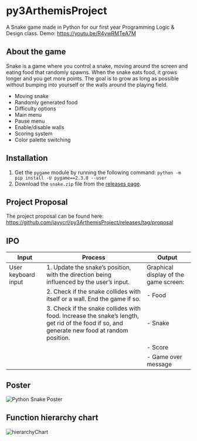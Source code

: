 # py3ArthemisProject
A Snake game made in Python for our first year Programming Logic &amp; Design class.
Demo: https://youtu.be/R4ywRMTeA7M

## About the game
Snake is a game where you control a snake, moving around the screen and eating food that randomly spawns. When the snake eats food, it grows longer and you get more points. The goal is to grow as long as possible without bumping into yourself or the walls around the playing field.
- Moving snake
- Randomly generated food
- Difficulty options
- Main menu
- Pause menu
- Enable/disable walls
- Scoring system
- Color palette switching

## Installation
1. Get the `pygame` module by running the following command: `python -m pip install -U pygame==2.3.0 --user`
2. Download the `snake.zip` file from the [releases page](https://github.com/jayycrl/py3ArthemisProject/releases/latest).

## Project Proposal
The project proposal can be found here: https://github.com/jayycrl/py3ArthemisProject/releases/tag/proposal

## IPO
| Input | Process | Output |
| ------------------- | ------------------------------------------------------------------------------------------------------------------------------------------- | --------------------------------------- |
| User keyboard input | 1. Update the snake’s position, with the direction being influenced by the user’s input.                                                    | Graphical display of the game screen:   |
|                     | 2. Check if the snake collides with itself or a wall. End the game if so.                                                                   | - Food                                  |
|                     | 3. Check if the snake collides with food. Increase the snake’s length, get rid of the food if so, and generate new food at random position. | - Snake                                 |
|                     |                                                                                                                                             | - Score                                 |
|                     |                                                                                                                                             | - Game over message                     |

## Poster
![Python Snake Poster](https://user-images.githubusercontent.com/127172433/231917383-f16fee62-04f6-4de3-9db7-7f11590d3051.png)

## Function hierarchy chart
![hierarchyChart](https://user-images.githubusercontent.com/127172433/229117171-cac68e8f-0dd3-4d1e-8f9d-6c29c9bd77d8.png)
